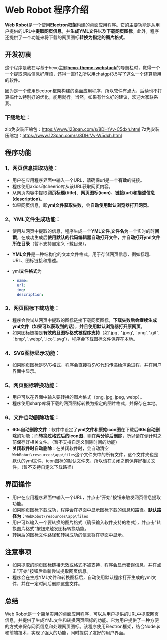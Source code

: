 # **Web Robot 程序介绍**

 **Web Robot**是一个使用**Electron框架**构建的桌面应用程序。它的主要功能是从用户提供的URL中**提取网页信息**，并**生成YML文件**以及**下载网页图标**。此外，程序还提供了一个功能来将下载的网页图标**转换为指定的图片格式**。

## 开发初衷

这个程序是我在写基于hexo主题[**hexo-theme-webstack**](https://github.com/HCLonely/hexo-theme-webstack/)的导航栏时，觉得一个一个提取网站信息好麻烦，还得一直f12,所以用chatgpt3.5写了这么一个还算能用的软件。

因为是一个使用Electron框架构建的桌面应用程序，所以软件有点大，后续也不打算搞什么特别好的优化，能用就行。当然，如果有什么好的建议，欢迎大家联系我。

### **下载地址：**

zip免安装压缩包：https://www.123pan.com/s/8DHrVv-C5dxh.html
7z免安装压缩包：https://www.123pan.com/s/8DHrVv-W5dxh.html

## **程序功能**

### 1、**网页信息提取功能**：

   - 用户在应用程序界面中输入一个URL，请确保url是一个**有效**的链接。
   - 程序使用axios和cheerio库从该URL获取网页内容。
   - 从网页内容中提取**网页标题(title)**、**网页图标(icon)**、**链接(url)**和**描述信息(description)**。
   - 如果网页信息，即**yml文件获取失败**，会**自动使用默认浏览器打开网页**。

### **2、YML文件生成功能**：

   - 使用从网页中提取的信息，程序生成一个**YML文件**,**文件名为**一个实时的**时间戳**，在成功生成后**使用默认的代码编辑器自动打开文件**，并**自动打开yml文件所在目录**（暂不支持自定义下载目录）。

   - **YML文件**是一种结构化的文本文件格式，用于存储网页信息，例如标题、URL、图标链接和描述。

   - yml**文件格式**为

     ```yml
     - name: 
       url: 
       img: 
       description: 
     ```

### 3、**网页图标下载功能**：

   - 程序会尝试从网页中提取的图标链接下载网页图标，**下载失败后会继续生成yml文件（如果可以获取到的话）**，**并且使用默认浏览器打开原网页**。
   - 如果图标链接是**有效的且图标格式被程序支持**（如'.jpg', '.jpeg', '.png', '.gif', '.bmp', '.webp', '.ico','.svg'），程序会下载图标文件保存在本地。

### 4、**SVG图标显示功能**：

   - 如果网页图标是SVG格式，程序会直接将SVG代码传递给渲染进程，并在用户界面中显示。

### 5、**网页图标转换功能**：

   - 用户可以在界面中输入要转换的图片格式（png, jpg, jpeg, webp）。
   - 程序使用sharp库将下载的网页图标转换为指定的图片格式，并保存在本地。

### 6、**文件自动删除功能：**

   - **60s自动删除文件**：软件中设定了**yml文件和原始icon图**在下载后**60s自动删除**的功能；而**转换过格式后的icon图**，则在**两分钟后删除**，所以请在倒计时之前保存好相关文件。（暂不支持自定义删除时间的功能）
   - **关闭软件时自动删除**：在关闭软件时，会自动清空`WebRobot\resources\app\files`这个文件夹中的所有文件，这个文件夹也是默认的yml文件、icon图标的默认文件夹，所以请在关闭之前保存好相关文件。（暂不支持自定义下载路径）


## **界面操作**

- 用户在应用程序界面中输入一个URL，并点击"开始"按钮来触发网页信息提取功能。
- 如果网页图标下载成功，程序会在界面中显示图标下载的信息和路径。**默认路径为**：`WebRobot\resources\app\files`
- 用户可以输入一个要转换的图片格式（确保输入软件支持的格式），并点击"转换图片格式"按钮来触发图标转换功能。
- 转换后的图标文件路径和转换成功的信息将在界面中显示。

## **注意事项**

- 如果提取的网页图标链接无效或格式不被支持，程序会显示错误信息，并在点击"开始"按钮后重新尝试提取网页信息。
- 程序会在生成YML文件和转换图标后，自动使用默认程序打开生成的yml文件，并在一定时间后删除这些文件。

## **总结**

Web Robot是一个简单实用的桌面应用程序，可以从用户提供的URL中提取网页信息，并提供了生成YML文件和转换网页图标的功能。它为用户提供了一种方便的方式来保存网页信息和处理网页图标。该程序使用Electron框架，结合Node.js和前端技术，实现了强大的功能，同时提供了友好的用户界面。

